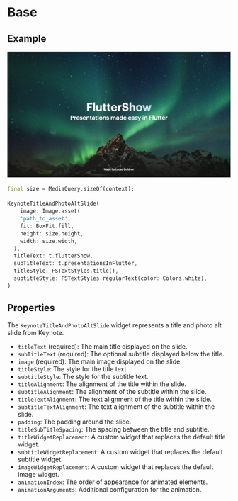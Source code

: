 # Base

## Example

![Title and Bullets slide](../img/title_and_photo_base.png)

```dart
final size = MediaQuery.sizeOf(context);

KeynoteTitleAndPhotoAltSlide(
    image: Image.asset(
    'path_to_asset',
    fit: BoxFit.fill,
    height: size.height,
    width: size.width,
  ),
  titleText: t.flutterShow,
  subTitleText: t.presentationsInFlutter,
  titleStyle: FSTextStyles.title(),
  subtitleStyle: FSTextStyles.regularText(color: Colors.white),
)
```

## Properties

The `KeynoteTitleAndPhotoAltSlide` widget represents a title and photo alt slide from Keynote.

- `titleText` (required): The main title displayed on the slide.
- `subTitleText` (required): The optional subtitle displayed below the title.
- `image` (required): The main image displayed on the slide.
- `titleStyle`: The style for the title text.
- `subtitleStyle`: The style for the subtitle text.
- `titleAlignment`: The alignment of the title within the slide.
- `subtitleAlignment`: The alignment of the subtitle within the slide.
- `titleTextAlignment`: The text alignment of the title within the slide.
- `subtitleTextAlignment`: The text alignment of the subtitle within the slide.
- `padding`: The padding around the slide.
- `titleSubTitleSpacing`: The spacing between the title and subtitle.
- `titleWidgetReplacement`: A custom widget that replaces the default title widget.
- `subtitleWidgetReplacement`: A custom widget that replaces the default subtitle widget.
- `imageWidgetReplacement`: A custom widget that replaces the default image widget.
- `animationIndex`: The order of appearance for animated elements.
- `animationArguments`: Additional configuration for the animation.
